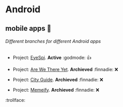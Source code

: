 # Android
## mobile apps :calling:

###### Different branches for different Android apps

* Project: [EyeSpi](https://github.com/VaryAble1/Android/tree/EyeSpi). **Active** :godmode: :+1:

* Project: [Are We There Yet](https://github.com/VaryAble1/Android/tree/AreWeThereYet). **Archieved** :finnadie: :x:

* Project: [City Guide](https://github.com/VaryAble1/Android/tree/CityGuide).  **Archieved** :finnadie: :x:

* Project: [Memeify](https://github.com/VaryAble1/Android/tree/Memeify).  **Archieved** :finnadie: :x:







:trollface:
